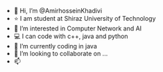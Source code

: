 - 👋 Hi, I’m @AmirhosseinKhadivi
- ⭐ I am student at Shiraz University of Technology
- 👀 I’m interested in Computer Network and AI
- 💻 I can code with c++, java and python
- 🌱 I’m currently coding in java
- 💞️ I’m looking to collaborate on ...
- 📫 

<!---
AmirhosseinKhadivi/AmirhosseinKhadivi is a ✨ special ✨ repository because its `README.md` (this file) appears on your GitHub profile.
You can click the Preview link to take a look at your changes.
--->
